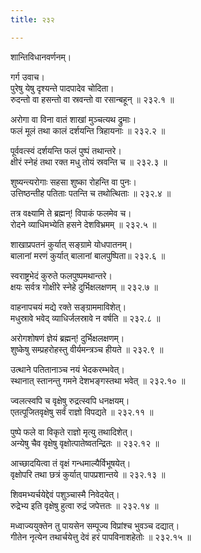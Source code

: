 ```yaml
---
title: २३२

---
```

शान्तिविधानवर्णनम्।  
  
गर्ग उवाच।  
पुरेषु येषु दृश्यन्ते पादपादेव चोदिता।  
रुदन्तो वा हसन्तो वा स्रवन्तो वा रसान्बहून् ॥ २३२.१ ॥  
  
अरोगा वा विना वातं शाखां मुञ्चत्यथ द्रुमाः।  
फलं मूलं तथा कालं दर्शयन्ति त्रिहायनाः ॥ २३२.२ ॥  
  
पूर्ववत्स्वं दर्शयन्ति फलं पुष्पं तथान्तरे।  
क्षीरं स्नेहं तथा रक्त मधु तोयं स्रवन्ति च ॥ २३२.३ ॥  
  
शुष्यन्त्यरोगाः सहसा शुष्का रोहन्ति वा पुनः।  
उत्तिष्ठन्तीह पतिताः पतन्ति च तथोत्थिताः ॥ २३२.४ ॥  
  
तत्र वक्ष्यामि ते ब्रह्मन्! विपाकं फलमेव च।  
रोदने व्याधिमभ्येति हसने देशविभ्रमम् ॥ २३२.५ ॥  
  
शाखाप्रपतनं कुर्यात् सङ्ग्रामे योधपातनम्।  
बालानां मरणं कुर्यात् बालानां बालपुष्पिता॥ २३२.६ ॥  
  
स्वराष्ट्रभेदं कुरुते फलपुष्पमथान्तरे।  
क्षयः सर्वत्र गोक्षीरे स्नेहे दुर्भिक्षलक्षणम् ॥ २३२.७ ॥  
  
वाहनापचयं मद्ये रक्ते सङ्ग्राममाविशेत्।  
मधुस्रावे भवेद् व्याधिर्जलस्रावे न वर्षति ॥ २३२.८ ॥  
  
अरोगशोषणं ज्ञेयं ब्रह्मन्! दुर्भिक्षलक्षणम्।  
शुष्केषु सम्प्रहरोहस्तु वीर्यमन्त्रञ्च हीयते ॥ २३२.९ ॥  
  
उत्थाने पतितानाञ्च नयं भेदकरम्भवेत्।  
स्थानात् स्तानन्तु गमने देशभङ्गस्तथा भवेत् ॥ २३२.१० ॥  
  
ज्वलत्स्वपि च वृक्षेषु रुद्रत्स्वपि धनक्षयम्।  
एतत्पूजितवृक्षेषु सर्वं राज्ञो विपद्यते ॥ २३२.११ ॥  
  
पुष्पे फले वा विकृते राज्ञो मृत्यु तथादिशेत्।  
अन्येषु चैव वृक्षेषु वृक्षोत्पातेष्वतन्द्रितः ॥ २३२.१२ ॥  
  
आच्छादयित्वा तं वृक्षं गन्धमाल्यैर्विभूषयेत्।  
वृक्षोपरि तथा छत्रं कुर्यात् पापप्रशान्तये ॥ २३२.१३ ॥  
  
शिवमभ्यर्चयेद्देवं पशुञ्चास्मै निवेदयेत्।  
रुद्रेभ्य इति वृक्षेषु हुत्वा रुद्रं जपेत्ततः ॥ २३२.१४ ॥  
  
मध्वाज्ययुक्तेन तु पायसेन सम्पूज्य विप्रांश्च भुवञ्च दद्यात्।  
गीतेन नृत्येन तथार्चयेत्तु देवं हरं पापविनाशहेतोः ॥ २३२.१५ ॥